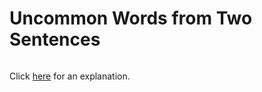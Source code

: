 # Uncommon Words from Two Sentences 

~~~java

~~~

Click [here](Explanation.md) for an explanation.

